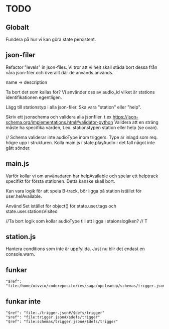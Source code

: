 # TODO

## Globalt

Fundera på hur vi kan göra state persistent.

## json-filer

Refactor "levels" in json-files. Vi tror att vi helt skall städa bort dessa från våra json-filer och överallt där de används.används.

name -> description

Ta bort det som kallas för? Vi använder oss av audio_id vilket är stations identifikationen egentligen.

Lägg till stationstyp i alla json-filer. Ska vara "station" eller "help".

Skriv ett jsonschema och validera alla jsonfiler. t.ex https://json-schema.org/implementations.html#validator-python
Validera att en sträng måste ha specifika värden, t.ex. stationstypen station eller help (se ovan).

// Schema validerar inte audioType inom triggers. Type är inlagd som req. högre upp i strukturen.
Kolla main.js i state.playAudio i det fall något inte gått sönder.

## main.js

Varför kollar vi om använadaren har helpAvailable och spelar ett helptrack specifikt för första stationen.
Detta kanske skall bort.

Kan vara logik för att spela B-track, bör ligga på station istället för user.helAvailable.

Använd Set istället för object() för state.user.tags och state.user.stationsVisited

//Ta bort logik som kollar audioType till att ligga i staionslogiken? // T

## station.js

Hantera conditions som inte är uppfyllda. Just nu blir det endast en console.warn.

##

## funkar

    "$ref": "file:/home/oivvio/coderepositories/saga/opcleanup/schemas/trigger.json#/$defs/trigger"

## funkar inte

    "$ref": "file:./trigger.json#/$defs/trigger"
    "$ref": "file:trigger.json#/$defs/trigger"
    "$ref": "file:schemas/trigger.json#/$defs/trigger"
